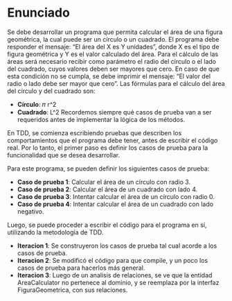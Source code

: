 # Enunciado
Se debe desarrollar un programa que permita calcular el área de una figura geométrica, la cual puede ser un círculo o un cuadrado. El programa debe responder el mensaje: “El área del X es Y unidades”, donde X es el tipo de figura geométrica y Y es el valor calculado del área.
Para el cálculo de las áreas será necesario recibir como parámetro el radio del círculo o el lado del cuadrado, cuyos valores deben ser mayores que cero. En caso de que esta condición no se cumpla, se debe imprimir el mensaje: “El valor del radio o lado debe ser mayor que cero”.
Las fórmulas para el cálculo del área del círculo y del cuadrado son:
- **Círculo**: 𝜋 r^2
- **Cuadrado**: L^2
Recordemos siempre qué casos de prueba van a ser requeridos antes de implementar la lógica de los métodos.

En TDD, se comienza escribiendo pruebas que describen los comportamientos que el programa debe tener, antes de escribir el código real. Por lo tanto, el primer paso es definir los casos de prueba para la funcionalidad que se desea desarrollar.

Para este programa, se pueden definir los siguientes casos de prueba:

- **Caso de prueba 1**: Calcular el área de un círculo con radio 3.
- **Caso de prueba 2**: Calcular el área de un cuadrado con lado 4.
- **Caso de prueba 3**: Intentar calcular el área de un círculo con radio 0.
- **Caso de prueba 4**: Intentar calcular el área de un cuadrado con lado negativo.

Luego, se puede proceder a escribir el código para el programa en sí, utilizando la metodología de TDD.

- **Iteracion 1**: Se construyeron los casos de prueba tal cual acorde a los casos de prueba.
- **Iteracion 2**: Se modificó el código para que compile, y un poco los casos de prueba para hacerlos más general.
- **Iteracion 3**: Luego de un analisis de relaciones, se ve que la entidad AreaCalculator no pertenece al dominio, y se reemplaza por la interfaz FiguraGeometrica, con sus relaciones.